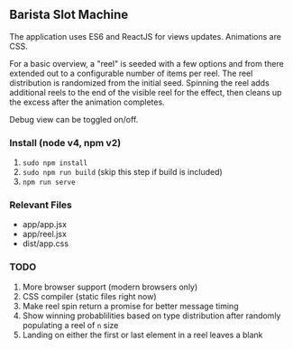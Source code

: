 ## Barista Slot Machine

The application uses ES6 and ReactJS for views updates. Animations are CSS.

For a basic overview, a "reel" is seeded with a few options and from there extended out to a configurable number of items per reel. The reel distribution is randomized from the initial seed. Spinning the reel adds additional reels to the end of the visible reel for the effect, then cleans up the excess after the animation completes.

Debug view can be toggled on/off.
### Install (node v4, npm  v2)
1.  `sudo npm install`
2.  `sudo npm run build` (skip this step if build is included)
3.  `npm run serve`


### Relevant Files
- app/app.jsx
- app/reel.jsx
- dist/app.css

### TODO
1. More browser support (modern browsers only)
2. CSS compiler (static files right now)
3. Make reel spin return a promise for better message timing
4. Show winning probablilities based on type distribution after randomly populating a reel of `n` size
5. Landing on either the first or last element in a reel leaves a blank